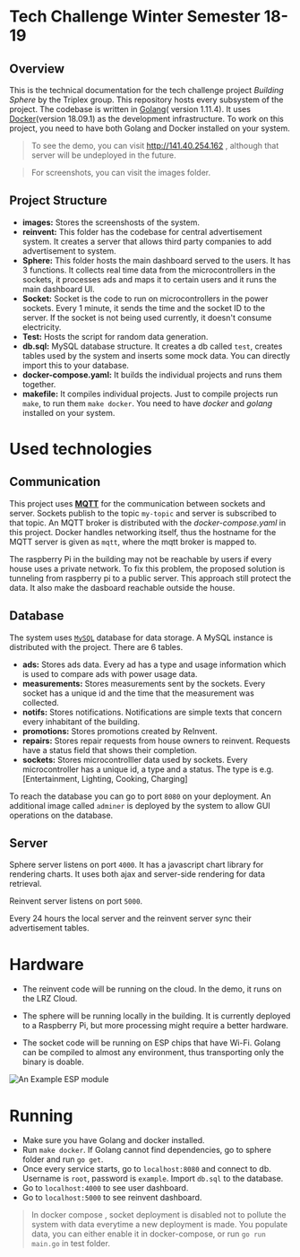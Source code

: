 # Tech Challenge Winter Semester 18-19

## Overview
This is the technical documentation for the tech challenge project *Building Sphere* by the Triplex group. This repository hosts every subsystem of the project. The codebase is written in [Golang](https://golang.org/)( version 1.11.4). It uses [Docker](https://www.docker.com/)(version 18.09.1) as the development infrastructure. To work on this project, you need to have both Golang and Docker installed on your system.

> To see the demo, you can visit http://141.40.254.162 , although that server will be undeployed in the future.

> For screenshots, you can visit the images folder.

## Project Structure
- **images:** Stores the screenshosts of the system.
- **reinvent:** This folder has the codebase for central advertisement system. It creates a server that allows third party companies to add advertisement to system.
- **Sphere:** This folder hosts the main dashboard served to the users. It has 3 functions. It collects real time data from the microcontrollers in the sockets, it processes ads and maps it to certain users and it runs the main dashboard UI.
- **Socket:** Socket is the code to run on microcontrollers in the power sockets. Every 1 minute, it sends the time and the socket ID to the server. If the socket is not being used currently, it doesn't consume electricity.
- **Test:** Hosts the script for random data generation.
- **db.sql:** MySQL database structure. It creates a db called `test`, creates tables used by the system and inserts some mock data. You can directly import this to your database.
- **docker-compose.yaml:** It builds the individual projects and runs them together. 
- **makefile:** It compiles individual projects. Just to compile projects run `make`, to run them `make docker`. You need to have *docker* and *golang* installed on your system.

# Used technologies
## Communication
This project uses [**MQTT**](http://mqtt.org/) for the communication between sockets and server. Sockets publish to the topic `my-topic` and server is subscribed to that topic. An MQTT broker is distributed with the *docker-compose.yaml* in this project. Docker handles networking itself, thus the hostname for the MQTT server is given as `mqtt`, where the mqtt broker is mapped to.

The raspberry Pi in the building may not be reachable by users if every house uses a private network. To fix this problem, the proposed solution is tunneling from raspberry pi to a public server. This approach still protect the data. It also make the dasboard reachable outside the house.
## Database
The system uses [`MySQL`](https://www.mysql.com/) database for data storage. A MySQL instance is distributed with the project. There are 6 tables.

- **ads:** Stores ads data. Every ad has a type and usage information which is used to compare ads with power usage data.
- **measurements:** Stores measurements sent by the sockets. Every socket has a unique id and the time that the measurement was collected. 
- **notifs:** Stores notifications. Notifications are simple texts that concern every inhabitant of the building.
- **promotions:** Stores promotions created by ReInvent.
- **repairs:** Stores repair requests from house owners to reinvent. Requests have a status field that shows their completion.
- **sockets:** Stores microcontrolller data used by sockets. Every microcontroller has a unique id, a type and a status. The type is e.g. [Entertainment, Lighting, Cooking, Charging]

To reach the database you can go to port `8080` on your deployment. An additional image called `adminer` is deployed by the system to allow GUI operations on the database.

## Server
Sphere server listens on port `4000`. It has a javascript chart library for rendering charts. It uses both ajax and server-side rendering for data retrieval.

Reinvent server listens on port `5000`.

Every 24 hours the local server and the reinvent server sync their advertisement tables.

# Hardware
- The reinvent code will be running on the cloud. In the demo, it runs on the LRZ Cloud.

- The sphere will be running locally in the building. It is currently deployed to a Raspberry Pi, but more processing might require a better hardware.

- The socket code will be running on ESP chips that have Wi-Fi. Golang can be compiled to almost any environment, thus transporting only the binary is doable.

![An Example ESP module](https://asset.conrad.com/media10/isa/160267/c1/-/de/1656367_BB_00_FB/entwickler-platine-sbc-nodemcu-esp32.jpg?x=520&y=520= "An example ESP Module")

# Running
- Make sure you have Golang and docker installed.
- Run `make docker`. If Golang cannot find dependencies, go to sphere folder and run `go get`.
- Once every service starts, go to `localhost:8080` and connect to db. Username is `root`, password is `example`. Import `db.sql` to the database. 
- Go to `localhost:4000` to see user dashboard.
- Go to `localhost:5000` to see reinvent dashboard.

> In docker compose , socket deployment is disabled not to pollute the system with data everytime a new deployment is made. You populate data, you can either enable it in docker-compose, or run `go run main.go` in test folder.

